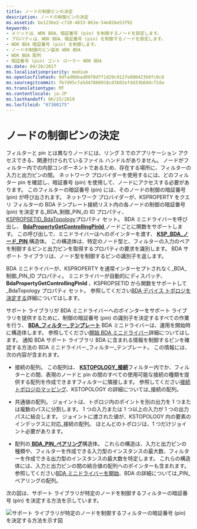 ```yaml
---
title: ノードの制御ピンの決定
description: ノードの制御ピンの決定
ms.assetid: be1236e2-c710-4833-863e-54e826e53f92
keywords:
- メソッドは、WDK BDA、暗証番号 (pin) を制御するノードを設定します。
- プロパティは、WDK BDA、暗証番号 (pin) を制御するノードを設定します。
- WDK BDA 暗証番号 (pin) を制御します。
- ノードの制御のピン留め WDK BDA
- WDK BDA 配列
- 暗証番号 (pin) コント ローラー WDK BDA
ms.date: 04/20/2017
ms.localizationpriority: medium
ms.openlocfilehash: 0dfad0bbad0970d7f1d29c912fe880423b9fc0c8
ms.sourcegitcommit: fb7d95c7a5d47860918cd3602efdd33b69dcf2da
ms.translationtype: MT
ms.contentlocale: ja-JP
ms.lasthandoff: 06/25/2019
ms.locfileid: "67360175"
---
```

# <a name="determining-the-controlling-pin-of-a-node"></a>ノードの制御ピンの決定





フィルターと pin とは異なりノードには、リング 3 でのアプリケーション アクセスできる、関連付けられているファイル ハンドルがありません。 ノードがフィルター内での内部コンポーネントであるため、存在する場所に、フィルターの入力と出力ピンの間。 ネットワーク プロバイダーを使用するには、どのフィルター pin を確認し、暗証番号 (pin) を使用して、ノードにアクセスする必要があります。 このフィルターの暗証番号 (pin) には、そのノードの制御の暗証番号 (pin) が呼び出されます。 ネットワーク プロバイダーが、KSPROPERTY をクエリ フィルターの BDA テンプレート接続リスト内の各ノードの制御の暗証番号 (pin) を決定する\_BDA\_制御\_PIN\_の ID プロパティ、 [KSPROPSETID\_BdaTopology](https://docs.microsoft.com/windows-hardware/drivers/stream/kspropsetid-bdatopology)プロパティ セット。 BDA ミニドライバーを呼び出し、 [ **BdaPropertyGetControllingPinId** ](https://docs.microsoft.com/windows-hardware/drivers/ddi/content/bdasup/nf-bdasup-bdapropertygetcontrollingpinid)ノードごとに関数をサポートします。 この呼び出しで、ミニドライバーはへのポインターを渡す、 [ **KSP\_BDA\_ノード\_PIN** ](https://docs.microsoft.com/windows-hardware/drivers/ddi/content/bdamedia/ns-bdamedia-_ksp_bda_node_pin)構造体。 この構造体は、特定のノード型と、フィルターの入力のペアを制御するピンと出力ピンを取得するプロパティの要求を識別します。 BDA サポート ライブラリは、ノード型を制御するピンの識別子を返します。

BDA ミニドライバーが、KSPROPERTY を通常インターセプトされなく\_BDA\_制御\_PIN\_ID プロパティ。 ミニドライバーが自動的にディスパッチ、 **BdaPropertyGetControllingPinId** 、KSPROPSETID から関数をサポートして\_BdaTopology プロパティ セット。 参照してください[BDA デバイス トポロジを決定する](determining-bda-device-topology.md)詳細についてはします。

サポート ライブラリが BDA ミニドライバーへのポインターをサポート ライブラリを提供するために、制御の暗証番号 (pin) の識別子を決定するすべての作業を行う、 [ **BDA\_フィルター\_テンプレート**](https://docs.microsoft.com/windows-hardware/drivers/ddi/content/bdasup/ns-bdasup-_bda_filter_template) BDA ミニドライバーは、運用を開始時に構造体します。 参照してください[開始 BDA ミニドライバー](starting-a-bda-minidriver.md)詳細についてはします。 通知 BDA サポート ライブラリ BDA に含まれる情報を制御するピンを確認する方法の BDA ミニドライバー\_フィルター\_テンプレート。 この情報には、次の内容が含まれます。

-   接続の配列。 この配列は、 [ **KSTOPOLOGY\_接続**](https://docs.microsoft.com/windows-hardware/drivers/ddi/content/ks/ns-ks-kstopology_connection)フィルター内でか、フィルターとの間、表現のノードと pin の間のすべての使用可能な接続の種類を提供する配列を作成できますフィルターに隣接します。 参照してください[接続トポロジのマッピング](mapping-connection-topology.md)、KSTOPOLOGY の詳細については\_接続の配列。

-   共通値の配列。 ジョイントは、トポロジ内のポイントを別の出力を 1 つまたは複数のパスに分割します。 1 つの入力または 1 つ以上の入力が 1 つの出力パスに結合します。 ジョイントに渡された値が、KSTOPOLOGY 内の要素のインデックスに対応\_接続の配列。 ほとんどのトポロジは、1 つだけジョイント必要があります。

-   配列の[ **BDA\_PIN\_ペアリング**](https://docs.microsoft.com/windows-hardware/drivers/ddi/content/bdasup/ns-bdasup-_bda_pin_pairing)構造体。 これらの構造は、入力と出力ピンの種類や、フィルターを作成できる入力型のインスタンスの最大数、フィルターを作成できる出力型のインスタンスの最大数を特定します。 これらの構造体には、入力と出力ピンの間の結合値の配列へのポインターも含まれます。 参照してください[BDA ミニドライバーを開始](starting-a-bda-minidriver.md)、BDA の詳細については\_PIN\_ペアリングの配列。

次の図は、サポート ライブラリが特定のノードを制御するフィルターの暗証番号 (pin) を決定する方法を示しています。

![サポート ライブラリが特定のノードを制御するフィルターの暗証番号 (pin) を決定する方法を示す図](images/bdajoint.png)

 

 




